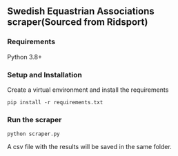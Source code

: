 ## Swedish Equastrian Associations scraper(Sourced from Ridsport)

### Requirements
Python 3.8+

### Setup and Installation
Create a virtual environment and install the requirements

```
pip install -r requirements.txt
```

### Run the scraper
```
python scraper.py
```

A csv file with the results will be saved in the same folder.
